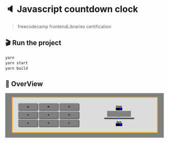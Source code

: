 # :speaker: Javascript countdown clock

>freecodecamp frontendLibraries certification

## :clapper: Run the project

```bash
yarn 
yarn start
yarn build
```

## :flashlight: OverView

![drum machine overview](public/drumMachine.png)
